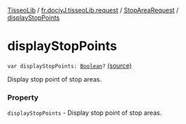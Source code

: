 [TisseoLib](../../index.md) / [fr.docjyJ.tisseoLib.request](../index.md) / [StopAreaRequest](index.md) / [displayStopPoints](./display-stop-points.md)

# displayStopPoints

`var displayStopPoints: `[`Boolean`](https://kotlinlang.org/api/latest/jvm/stdlib/kotlin/-boolean/index.html)`?` [(source)](https://github.com/docjyj/tisseoLib/tree/master/src/main/kotlin/fr/docjyJ/tisseoLib/request/StopAreaRequest.kt#L53)

Display stop point of stop areas.

### Property

`displayStopPoints` - Display stop point of stop areas.